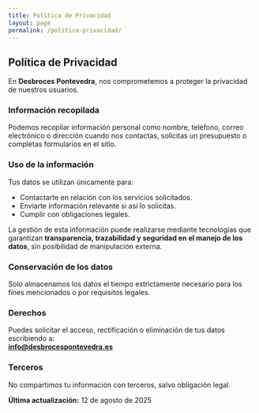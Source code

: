 ```yaml
---
title: Política de Privacidad
layout: page
permalink: /politica-privacidad/
---
```


## Política de Privacidad

En **Desbroces Pontevedra**, nos comprometemos a proteger la privacidad de nuestros usuarios.

### Información recopilada

Podemos recopilar información personal como nombre, teléfono, correo electrónico o dirección cuando nos contactas, solicitas un presupuesto o completas formularios en el sitio.

### Uso de la información

Tus datos se utilizan únicamente para:

- Contactarte en relación con los servicios solicitados.
- Enviarte información relevante si así lo solicitas.
- Cumplir con obligaciones legales.

La gestión de esta información puede realizarse mediante tecnologías que garantizan **transparencia, trazabilidad y seguridad en el manejo de los datos**, sin posibilidad de manipulación externa.

### Conservación de los datos

Solo almacenamos los datos el tiempo estrictamente necesario para los fines mencionados o por requisitos legales.

### Derechos

Puedes solicitar el acceso, rectificación o eliminación de tus datos escribiendo a:  
**info@desbrocespontevedra.es**

### Terceros

No compartimos tu información con terceros, salvo obligación legal.

**Última actualización:** 12 de agosto de 2025
